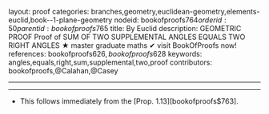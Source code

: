 layout: proof
categories: branches,geometry,euclidean-geometry,elements-euclid,book--1-plane-geometry
nodeid: bookofproofs$764
orderid: 50
parentid: bookofproofs$765
title: By Euclid
description: GEOMETRIC PROOF Proof of SUM OF TWO SUPPLEMENTAL ANGLES EQUALS TWO RIGHT ANGLES &#9733; master graduate maths &#10004; visit BookOfProofs now!
references: bookofproofs$626,bookofproofs$628
keywords: angles,equals,right,sum,supplemental,two,proof
contributors: bookofproofs,@Calahan,@Casey

---


---

* This follows immediately from the [Prop. 1.13][bookofproofs$763].